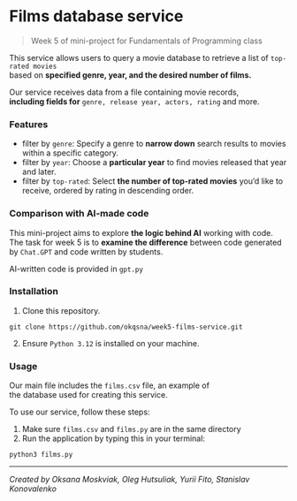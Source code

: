 # Films database service
> Week 5 of mini-project for Fundamentals of Programming class

This service allows users to query a movie database to retrieve a list of `top-rated movies` <br>
based on **specified genre, year, and the desired number of films.**

Our service receives data from a file containing movie records,<br>
**including fields for** `genre, release year, actors, rating` and more.

### Features
- filter by `genre`:  Specify a genre to **narrow down** search results to movies within a specific category. <br>
- filter by `year`:  Choose a **particular year** to find movies released that year and later.<br>
- filter by `top-rated`:  Select **the number of top-rated movies** you’d like to receive, ordered by rating in descending order.

### Comparison with AI-made code
This mini-project aims to explore **the logic behind AI** working with code.<br>
The task for week 5 is to **examine the difference** between code generated by `Chat.GPT` 
and code written by students. 

AI-written code is provided in `gpt.py`

### Installation
1. Clone this repository.
```
git clone https://github.com/okqsna/week5-films-service.git
```
2. Ensure `Python 3.12` is installed on your machine.

### Usage
Our main file includes the `films.csv` file, an example of <br> the database used for creating this service.

To use our service, follow these steps:
1. Make sure `films.csv` and `films.py` are in the same directory
2. Run the application by typing this in your terminal:
```
python3 films.py
```
<hr>

<i>Created by Oksana Moskviak, Oleg Hutsuliak, Yurii Fito, Stanislav Konovalenko</i>
